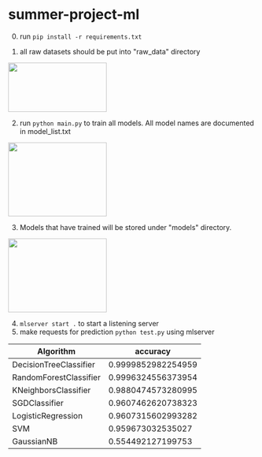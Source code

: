 # summer-project-ml

0. run ```pip install -r requirements.txt```



1. all raw datasets should be put into "raw_data" directory

<img src="https://user-images.githubusercontent.com/45914103/153745493-497b32b7-f7cb-420c-9533-b079b88519dc.png" width="200" height="100">

2. run ```python main.py``` to train all models. All model names are documented in model_list.txt

<img src="https://user-images.githubusercontent.com/45914103/153745798-aa0d7470-d2ca-44b5-8ea1-e7fd5c6570f6.png" width="200" height="150">

3. Models that have trained will be stored under "models" directory.

<img src="https://user-images.githubusercontent.com/45914103/153745553-1b3da0a4-b5be-4f7d-90e4-306f50286431.png" width="200" height="150">

4. ```mlserver start .``` to start a listening server
5. make requests for prediction ```python test.py``` using mlserver


| Algorithm | accuracy |
| ----------- | ----------- |
| DecisionTreeClassifier | 0.9999852982254959 |
| RandomForestClassifier | 0.9996324556373954 |
| KNeighborsClassifier | 0.9880474573280995 |
| SGDClassifier | 0.9607462620738323 |
| LogisticRegression | 0.9607315602993282 |
| SVM | 0.959673032535027 |
| GaussianNB | 0.554492127199753 |
